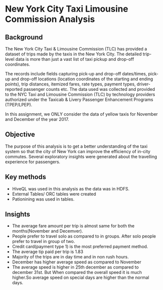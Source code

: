 # New York City Taxi Limousine Commission Analysis 


## Background
The New York City Taxi & Limousine Commission (TLC) has provided a dataset of trips made by the taxis in the New York City. The detailed trip-level data is more than just a vast list of taxi pickup and drop-off coordinates. 

The records include fields capturing pick-up and drop-off dates/times, pick-up and drop-off locations (location coordinates of the starting and ending points), trip distances, itemized fares, rate types, payment types, driver-reported passenger counts etc. The data used was collected and provided to the NYC Taxi and Limousine Commission (TLC) by technology providers authorized under the Taxicab & Livery Passenger Enhancement Programs (TPEP/LPEP).

In this assignment, we ONLY consider the data of yellow taxis for November and December of the year 2017.

## Objective
The purpose of this analysis is to get a better understanding of the taxi system so that the city of New York can improve the efficiency of in-city commutes. Several exploratory insights were generated about the travelling experience for passengers.

## Key methods 
- HiveQL was used in this analysis as the data was in HDFS.
- External Tables/ ORC tables were created
- Pationining was used in tables.

## Insights 
- The average fare amount per trip is almost same for both the months(November and Decemver). 
- People prefer to travel solo as compared to in groups. After solo people prefer to travel in group of two.
- Credit card(payment type 1) is the most preferred payment method.
- The average tip paid per trip is 1.83
- Majority of the trips are in day time and in non rush hours.
- December has higher average speed as compared to November
- The average speed is higher in 25th december as compared to december 31st. But When compared the overall speed it is much higher.So average speed on special days are higher than the normal days.


